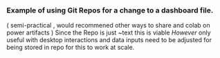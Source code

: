 ### Example of using Git Repos for a change to a dashboard file.

( semi-practical , would recommened other ways to share and colab on power artifacts ) Since the Repo is just ~text this is viable 
<i>However </i> only useful with desktop interactions and data inputs need to be adjusted for being stored in repo for this to work at scale. 

